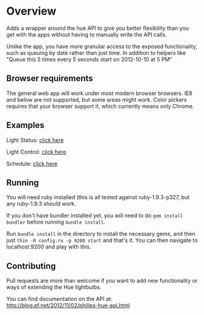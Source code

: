 Overview
===
Adds a wrapper around the hue API to give you better flexibility than you get with the apps without having to manually write the API calls.

Unlike the app, you have more granular access to the exposed functionality, such as queuing by date rather than just time. In addition to helpers like "Queue this 5 times every 5 seconds start on 2012-10-10 at 5 PM"

Browser requirements
-
The general web app will work under most modern browser browsers. IE8 and below are not supported, but some areas might work. Color pickers requires that your browser support it, which currently means only Chrome.

Examples
-

Light Status: [click here](https://github.com/zanker/hue-controller/blob/master/examples/index.png?raw=true)

Light Control: [click here](https://github.com/zanker/hue-controller/blob/master/examples/control.png?raw=true)

Schedule: [click here](https://github.com/zanker/hue-controller/blob/master/examples/schedules.png?raw=true)

Running
-
You will need ruby installed (this is all tested against ruby-1.9.3-p327, but any ruby-1.9.3 should work.

If you don't have bundler installed yet, you will need to do `gem install bundler` before running `bundle install`.

Run `bundle install` in the directory to install the necessary gems, and then just `thin -R config.ru -p 9200 start` and that's it. You can then navigate to localhost:9200 and play with this.

Contributing
-
Pull requests are more than welcome if you want to add new functionality or ways of extending the Hue lightbulbs.

You can find documentation on the API at: http://blog.ef.net/2012/11/02/philips-hue-api.html
